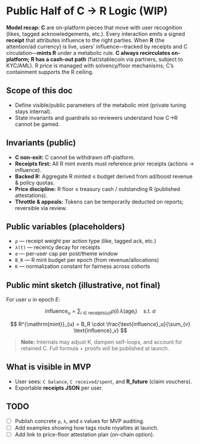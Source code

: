 # Public Half of C → R Logic (WIP)

**Model recap:** **C** are on-platform pieces that move with user recognition (likes, tagged acknowledgements, etc.). Every interaction emits a signed **receipt** that attributes influence to the right parties. When **R** (the attention/ad currency) is live, users’ influence—tracked by receipts and C circulation—**mints R** under a metabolic rule. **C always recirculates on-platform; R has a cash-out path** (fiat/stablecoin via partners, subject to KYC/AML). R price is managed with solvency/floor mechanisms; C’s containment supports the R ceiling.

## Scope of this doc
- Define visible/public parameters of the metabolic mint (private tuning stays internal).
- State invariants and guardrails so reviewers understand how C→R cannot be gamed.

## Invariants (public)
- **C non-exit:** C cannot be withdrawn off-platform.
- **Receipts first:** All R mint events must reference prior receipts (actions → influence).
- **Backed R:** Aggregate R minted ≤ budget derived from ad/boost revenue & policy quotas.
- **Price discipline:** R floor ≥ treasury cash / outstanding R (published attestations).
- **Throttle & appeals:** Tokens can be temporarily deducted on reports; reversible via review.

## Public variables (placeholders)
- `ρ` — receipt weight per action type (like, tagged ack, etc.)
- `λ(t)` — recency decay for receipts
- `σ` — per-user cap per post/theme window
- `B_R` — R mint budget per epoch (from revenue/allocations)
- `K` — normalization constant for fairness across cohorts

## Public mint sketch (illustrative, not final)
For user *u* in epoch *E*:

$$
\text{influence}_u = \sum_{i \in \mathrm{receipts}(u)} \rho(i)\,\lambda(\mathrm{age}_i) \quad \text{s.t. } \sigma
$$

$$
R^{\mathrm{mint}}_{u} = B_R \cdot \frac{\text{influence}_u}{\sum_{v} \text{influence}_v}
$$

> **Note:** Internals may adjust K, dampen self-loops, and account for retained C. Full formula + proofs will be published at launch.

## What is visible in MVP
- User sees: `C balance`, `C received/spent`, and **R_future** (claim vouchers).
- Exportable **receipts JSON** per user.

## TODO
- [ ] Publish concrete `ρ`, `λ`, and `σ` values for MVP auditing.
- [ ] Add examples showing how tags route royalties at launch.
- [ ] Add link to price-floor attestation plan (on-chain option).
